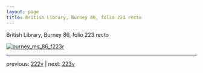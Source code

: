 ```yaml
---
layout: page
title: British Library, Burney 86, folio 223 recto
---
```


British Library, Burney 86, folio 223 recto

[![burney_ms_86_f223r](http://www.homermultitext.org/iipsrv?IIIF=/project/homer/pyramidal/deepzoom/bl/burney86imgs/v1/burney_ms_86_f223r.tif/full/800,/0/default.jpg)](http://www.homermultitext.org/ict2/?urn=urn:cite2:bl:burney86imgs.v1:burney_ms_86_f223r) 

---

previous:  [222v](../222v/) | next: [223v](../223v/)